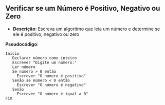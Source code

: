 ## Verificar se um Número é Positivo, Negativo ou Zero

 * **Descrição**: Escreva um algoritmo que leia um número e determine se ele é positivo, negativo ou zero

 **Pseudocódigo**:

 ```
 Início
    Declarar número como inteiro
    Escrever "Digite um número:"
    Ler número
    Se número > 0 então
      Escrever "O número é positivo"
    Senão se número < 0 então
      Escrever "O número é negativo"
    Senão
      Escrever "O número é igual a 0"
 Fim
 ``` 